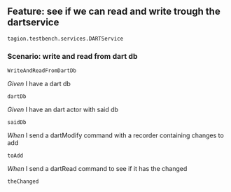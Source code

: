 ## Feature: see if we can read and write trough the dartservice

`tagion.testbench.services.DARTService`

### Scenario: write and read from dart db

`WriteAndReadFromDartDb`

*Given* I have a dart db

`dartDb`

*Given* I have an dart actor with said db

`saidDb`

*When* I send a dartModify command with a recorder containing changes to add

`toAdd`

*When* I send a dartRead command to see if it has the changed

`theChanged`


